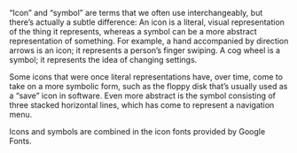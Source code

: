 “Icon” and “symbol” are terms that we often use interchangeably, but there’s actually a subtle difference: An icon is a literal, visual representation of the thing it represents, whereas a symbol can be a more abstract representation of something. For example, a hand accompanied by direction arrows is an icon; it represents a person’s finger swiping. A cog wheel is a symbol; it represents the idea of changing settings.

Some icons that were once literal representations have, over time, come to take on a more symbolic form, such as the floppy disk that’s usually used as a “save” icon in software. Even more abstract is the symbol consisting of three stacked horizontal lines, which has come to represent a navigation menu.

Icons and symbols are combined in the icon fonts provided by Google Fonts.
